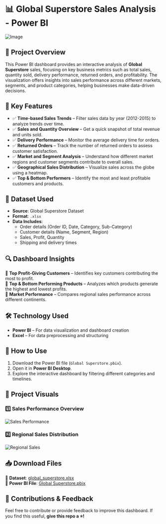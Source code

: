 



# 📊 Global Superstore Sales Analysis - Power BI  

![Image](https://github.com/user-attachments/assets/6270590a-199e-4bff-8486-51cfd354ce6d)

## 🚀 Project Overview  
This Power BI dashboard provides an interactive analysis of **Global Superstore** sales, focusing on key business metrics such as total sales, quantity sold, delivery performance, returned orders, and profitability. The visualization offers insights into sales performance across different markets, segments, and product categories, helping businesses make data-driven decisions.

## 📌 Key Features  
- ✅ **Time-based Sales Trends** – Filter sales data by year (2012-2015) to analyze trends over time.  
- ✅ **Sales and Quantity Overview** – Get a quick snapshot of total revenue and units sold.  
- ✅ **Delivery Performance** – Monitor the average delivery time for orders.  
- ✅ **Returned Orders** – Track the number of returned orders to assess customer satisfaction.  
- ✅ **Market and Segment Analysis** – Understand how different market regions and customer segments contribute to overall sales.  
- ✅ **Geographical Sales Distribution** – Visualize sales across the globe using a heatmap.  
- ✅ **Top & Bottom Performers** – Identify the most and least profitable customers and products.  

## 📂 Dataset Used  
- **Source**: Global Superstore Dataset  
- **Format**: `.xlsx`  
- **Data Includes**:  
  - Order details (Order ID, Date, Category, Sub-Category)  
  - Customer details (Name, Segment, Region)  
  - Sales, Profit, Quantity  
  - Shipping and delivery times  

## 🔍 Dashboard Insights  
📌 **Top Profit-Giving Customers** – Identifies key customers contributing the most to profit.  
📌 **Top & Bottom Performing Products** – Analyzes which products generate the highest and lowest profits.  
📌 **Market Performance** – Compares regional sales performance across different continents.  

## 🛠️ Technology Used  
- **Power BI** – For data visualization and dashboard creation  
- **Excel** – For data preprocessing and structuring  

## 🎯 How to Use  
1. Download the Power BI file (`Global Superstore.pbix`).  
2. Open it in **Power BI Desktop**.  
3. Explore the interactive dashboard by filtering different categories and timelines.  

## 📸 Project Visuals  
### 1️⃣ Sales Performance Overview  
![Sales Performance](your-image-link-here)

### 2️⃣ Regional Sales Distribution  
![Regional Sales](your-image-link-here)

## 📥 Download Files  
📂 **Dataset**: [global_superstore.xlsx](your-download-link-here)  
📂 **Power BI File**: [Global Superstore.pbix](your-download-link-here)  

## 📢 Contributions & Feedback  
Feel free to contribute or provide feedback to improve this dashboard. If you find this useful, **give this repo a ⭐!**  

